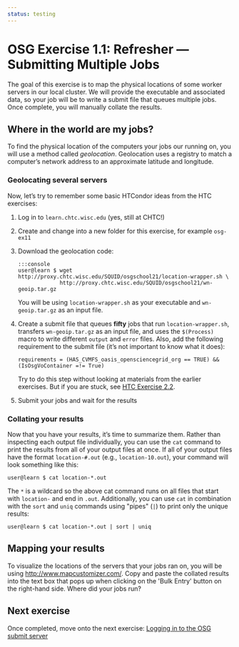 ```yaml
---
status: testing
---
```


# OSG Exercise 1.1: Refresher — Submitting Multiple Jobs

The goal of this exercise is to map the physical locations of some worker servers in our local cluster.
We will provide the executable and associated data,
so your job will be to write a submit file that queues multiple jobs.
Once complete, you will manually collate the results.

## Where in the world are my jobs?

To find the physical location of the computers your jobs our running on, you will use a method called *geolocation*.
Geolocation uses a registry to match a computer’s network address to an approximate latitude and longitude.

### Geolocating several servers

Now, let’s try to remember some basic HTCondor ideas from the HTC exercises:

1.  Log in to `learn.chtc.wisc.edu` (yes, still at CHTC!)
1.  Create and change into a new folder for this exercise, for example `osg-ex11`
1.  Download the geolocation code:

        :::console
        user@learn $ wget http://proxy.chtc.wisc.edu/SQUID/osgschool21/location-wrapper.sh \
                     http://proxy.chtc.wisc.edu/SQUID/osgschool21/wn-geoip.tar.gz

    You will be using `location-wrapper.sh` as your executable and `wn-geoip.tar.gz` as an input file.

1.  Create a submit file that queues **fifty** jobs that run `location-wrapper.sh`,
    transfers `wn-geoip.tar.gz` as an input file,
    and uses the `$(Process)` macro to write different `output` and `error` files.
    Also, add the following requirement to the submit file (it’s not important to know what it does):

        requirements = (HAS_CVMFS_oasis_opensciencegrid_org == TRUE) && (IsOsgVoContainer =!= True)

    Try to do this step without looking at materials from the earlier exercises.
    But if you are stuck, see [HTC Exercise 2.2](../htcondor/part2-ex2-queue-n.md).

1.  Submit your jobs and wait for the results

### Collating your results

Now that you have your results, it’s time to summarize them.
Rather than inspecting each output file individually,
you can use the `cat` command to print the results from all of your output files at once.
If all of your output files have the format `location-#.out` (e.g., `location-10.out`),
your command will look something like this:

``` console
user@learn $ cat location-*.out
```

The `*` is a wildcard so the above cat command runs on all files that start with `location-` and end in `.out`.
Additionally, you can use `cat` in combination with the `sort` and `uniq` commands using "pipes" (`|`)
to print only the unique results:

``` console
user@learn $ cat location-*.out | sort | uniq
```

## Mapping your results

To visualize the locations of the servers that your jobs ran on,
you will be using <http://www.mapcustomizer.com/>.
Copy and paste the collated results into the text box that pops up
when clicking on the 'Bulk Entry' button on the right-hand side.
Where did your jobs run?

## Next exercise

Once completed, move onto the next exercise: [Logging in to the OSG submit server](part1-ex2-login-scp.md)
